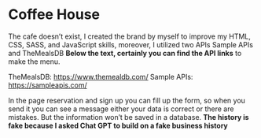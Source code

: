 # Coffee House
The cafe doesn’t exist, I created the brand by myself to improve my HTML, CSS, SASS, and JavaScript skills, moreover, I utilized two APIs Sample APIs and TheMealsDB **Below the text, certainly you can find the API links** to make the menu.

TheMealsDB: https://www.themealdb.com/
Sample APIs: https://sampleapis.com/

In the page reservation and sign up you can fill up the form, so when you send it you can see a message either your data is correct or there are mistakes. But the information won’t be saved in a database.
**The history is fake because I asked Chat GPT to build on a fake business history**
